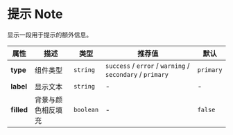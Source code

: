# 提示 Note

显示一段用于提示的额外信息。

<ex-code name="ex-note-basic"></ex-code>

<ex-code name="ex-note-type"></ex-code>

<ex-code name="ex-note-filled"></ex-code>

<ex-footer>

| 属性       | 描述               | 类型      | 推荐值                                                    | 默认      |
| ---------- | ------------------ | --------- | --------------------------------------------------------- | --------- |
| **type**   | 组件类型           | `string`  | `success` / `error` / `warning` / `secondary` / `primary` | `primary` |
| **label**  | 显示文本           | `string`  | -                                                         | -         |
| **filled** | 背景与颜色相反填充 | `boolean` | -                                                         | `false`   |

</ex-footer>
